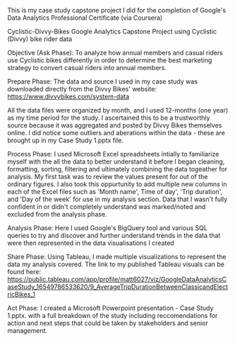 This is my case study capstone project I did for the completion of Google's Data Analytics Professional Certificate (via Coursera)

Cyclistic-Divvy-Bikes Google Analytics Capstone Project using Cyclistic (Divvy) bike rider data

Objective (Ask Phase): To analyze how annual members and casual riders use Cyclistic bikes differently in order to determine the best marketing strategy to convert casual riders into annual members.

Prepare Phase: The data and source I used in my case study was downloaded directly from the Divvy Bikes' website: https://www.divvybikes.com/system-data

All the data files were organized by month, and I used 12-months (one year) as my time period for the study. I ascertained this to be a trustworthly source because it was aggregated and posted by Divvy Bikes themselves online. I did notice some outliers and aberations within the data - these are brought up in my Case Study 1.pptx file.

Process Phase: I used Microsoft Excel spreadsheets intially to familiarize myself with the all the data to better understand it before I began cleaning, formatting, sorting, filtering and ultimately combining the data togeather for analysis. My first task was to review the values present for out of the ordinary figures. I also took this oppurtunity to add multiple new columns in each of the Excel files such as 'Month name', Time of day', 'Trip duration', and 'Day of the week' for use in my analysis section. Data that I wasn't fully confident in or didn't completely understand was marked/noted and excluded from the analysis phase.

Analysis Phase: Here I used Google's BigQuery tool and various SQL queries to try and discover and further understand trends in the data that were then represented in the data visualisations I created

Share Phase: Using Tableau, I made multiple visualizations to represent the data my analysis covered. The link to my published Tableau visuals can be found here: https://public.tableau.com/app/profile/matt6027/viz/GoogleDataAnalyticsCaseStudy_16549786533620/9_AverageTripDurationBetweenClassicandElectricBikes_1

Act Phase: I created a Microsoft Powerpoint presentation - Case Study 1.pptx. with a full breakdown of the study including reccomendations for action and next steps that could be taken by stakeholders and senior management.
